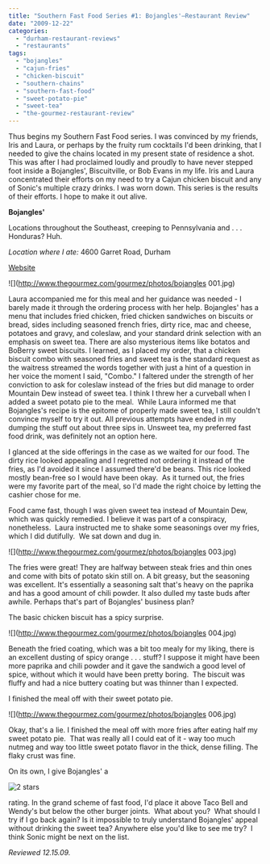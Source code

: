 ```yaml
---
title: "Southern Fast Food Series #1: Bojangles'—Restaurant Review"
date: "2009-12-22"
categories:
  - "durham-restaurant-reviews"
  - "restaurants"
tags:
  - "bojangles"
  - "cajun-fries"
  - "chicken-biscuit"
  - "southern-chains"
  - "southern-fast-food"
  - "sweet-potato-pie"
  - "sweet-tea"
  - "the-gourmez-restaurant-review"
---
```


Thus begins my Southern Fast Food series. I was convinced by my friends, Iris and Laura, or perhaps by the fruity rum cocktails I'd been drinking, that I needed to give the chains located in my present state of residence a shot. This was after I had proclaimed loudly and proudly to have never stepped foot inside a Bojangles', Biscuitville, or Bob Evans in my life. Iris and Laura concentrated their efforts on my need to try a Cajun chicken biscuit and any of Sonic's multiple crazy drinks. I was worn down. This series is the results of their efforts. I hope to make it out alive.

**Bojangles'**

Locations throughout the Southeast, creeping to Pennsylvania and . . . Honduras? Huh.

_Location where I ate:_ 4600 Garret Road, Durham

[Website](http://www.bojangles.com/aboutus_history.html)

![](http://www.thegourmez.com/gourmez/photos/bojangles 001.jpg)

Laura accompanied me for this meal and her guidance was needed - I barely made it through the ordering process with her help. Bojangles' has a menu that includes fried chicken, fried chicken sandwiches on biscuits or bread, sides including seasoned french fries, dirty rice, mac and cheese, potatoes and gravy, and coleslaw, and your standard drink selection with an emphasis on sweet tea. There are also mysterious items like botatos and BoBerry sweet biscuits. I learned, as I placed my order, that a chicken biscuit combo with seasoned fries and sweet tea is the standard request as the waitress streamed the words together with just a hint of a question in her voice the moment I said, "Combo." I faltered under the strength of her conviction to ask for coleslaw instead of the fries but did manage to order Mountain Dew instead of sweet tea. I think I threw her a curveball when I added a sweet potato pie to the meal.  While Laura informed me that Bojangles's recipe is the epitome of properly made sweet tea, I still couldn't convince myself to try it out. All previous attempts have ended in my dumping the stuff out about three sips in. Unsweet tea, my preferred fast food drink, was definitely not an option here.

I glanced at the side offerings in the case as we waited for our food. The dirty rice looked appealing and I regretted not ordering it instead of the fries, as I'd avoided it since I assumed there'd be beans. This rice looked mostly bean-free so I would have been okay.  As it turned out, the fries were my favorite part of the meal, so I'd made the right choice by letting the cashier chose for me.

Food came fast, though I was given sweet tea instead of Mountain Dew, which was quickly remedied. I believe it was part of a conspiracy, nonetheless.  Laura instructed me to shake some seasonings over my fries, which I did dutifully.  We sat down and dug in.

![](http://www.thegourmez.com/gourmez/photos/bojangles 003.jpg)

The fries were great! They are halfway between steak fries and thin ones and come with bits of potato skin still on. A bit greasy, but the seasoning was excellent. It's essentially a seasoning salt that's heavy on the paprika and has a good amount of chili powder. It also dulled my taste buds after awhile. Perhaps that's part of Bojangles' business plan?

The basic chicken biscuit has a spicy surprise.

![](http://www.thegourmez.com/gourmez/photos/bojangles 004.jpg)

Beneath the fried coating, which was a bit too mealy for my liking, there is an excellent dusting of spicy orange . . . stuff? I suppose it might have been more paprika and chili powder and it gave the sandwich a good level of spice, without which it would have been pretty boring.  The biscuit was fluffy and had a nice buttery coating but was thinner than I expected.

I finished the meal off with their sweet potato pie.

![](http://www.thegourmez.com/gourmez/photos/bojangles 006.jpg)

Okay, that's a lie. I finished the meal off with more fries after eating half my sweet potato pie.  That was really all I could eat of it - way too much nutmeg and way too little sweet potato flavor in the thick, dense filling. The flaky crust was fine.

On its own, I give Bojangles' a




<div class="caption">

![2 stars](http://s3.amazonaws.com/thegourmez-wpmedia/2009/02/rating_chicken11.gif "rating_chicken11")</div>


rating. In the grand scheme of fast food, I'd place it above Taco Bell and Wendy's but below the other burger joints.  What about you?  What should I try if I go back again? Is it impossible to truly understand Bojangles' appeal without drinking the sweet tea? Anywhere else you'd like to see me try?  I think Sonic might be next on the list.

_Reviewed 12.15.09._
